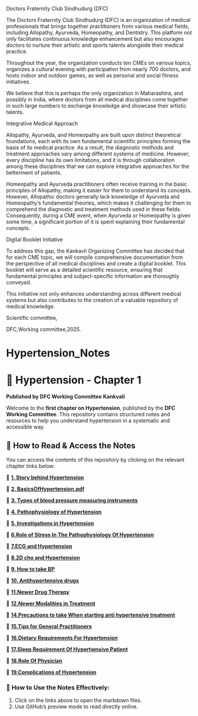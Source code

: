 Doctors Fraternity Club Sindhudurg (DFC)

The Doctors Fraternity Club Sindhudurg (DFC) is an organization of medical professionals that brings together practitioners from various medical fields, including Allopathy, Ayurveda, Homeopathy, and Dentistry. This platform not only facilitates continuous knowledge enhancement but also encourages doctors to nurture their artistic and sports talents alongside their medical practice.

Throughout the year, the organization conducts ten CMEs on various topics, organizes a cultural evening with participation from nearly 700 doctors, and hosts indoor and outdoor games, as well as personal and social fitness initiatives.

We believe that this is perhaps the only organization in Maharashtra, and possibly in India, where doctors from all medical disciplines come together in such large numbers to exchange knowledge and showcase their artistic talents.

Integrative Medical Approach

Allopathy, Ayurveda, and Homeopathy are built upon distinct theoretical foundations, each with its own fundamental scientific principles forming the basis of its medical practice. As a result, the diagnostic methods and treatment approaches vary among different systems of medicine. However, every discipline has its own limitations, and it is through collaboration among these disciplines that we can explore integrative approaches for the betterment of patients.

Homeopathy and Ayurveda practitioners often receive training in the basic principles of Allopathy, making it easier for them to understand its concepts. However, Allopathic doctors generally lack knowledge of Ayurveda and Homeopathy’s fundamental theories, which makes it challenging for them to comprehend the diagnostic and treatment methods used in these fields. Consequently, during a CME event, when Ayurveda or Homeopathy is given some time, a significant portion of it is spent explaining their fundamental concepts.

Digital Booklet Initiative

To address this gap, the Kankavli Organizing Committee has decided that for each CME topic, we will compile comprehensive documentation from the perspective of all medical disciplines and create a digital booklet. This booklet will serve as a detailed scientific resource, ensuring that fundamental principles and subject-specific information are thoroughly conveyed.

This initiative not only enhances understanding across different medical systems but also contributes to the creation of a valuable repository of medical knowledge.

Scientific committee,

DFC,Working committee,2025.

# Hypertension_Notes
# 📘 Hypertension - Chapter 1  
**Published by DFC Working Committee Kankvali**  

Welcome to the **first chapter on Hypertension**, published by the **DFC Working Committee**. This repository contains structured notes and resources to help you understand hypertension in a systematic and accessible way.  
  

## 📖 **How to Read & Access the Notes**  
You can access the contents of this repository by clicking on the relevant chapter links below:  

📂  **[1. Story behind Hypertension](https://github.com/knkworkingcommittee/Hypertension_Notes/blob/main/2.%20Story%20Behind%20Hypertension.pdf)**

📂 **[2. BasicsOfHypertension.pdf](https://github.com/knkworkingcommittee/Hypertension_Notes/blob/main/1.%20BasicsOfHypertension.pdf)**

📂 **[3. Types of blood pressure measuring instruments](https://github.com/knkworkingcommittee/Hypertension_Notes/blob/main/3.%20Types%20of%20blood%20pressure%20measuring%20instruments.pdf)**

📂 **[4. Pathophysiology of Hypertension](https://github.com/knkworkingcommittee/Hypertension_Notes/blob/main/17.%20Pathophysiology%20of%20Hypertension.pdf)**

📂 **[5. Investigations in Hypertension](https://github.com/knkworkingcommittee/Hypertension_Notes/blob/main/Investigations%20in%20Hypertension.jpg)**

📂 **[6.Role of Stress In The Pathophysiology Of Hypertension](https://github.com/knkworkingcommittee/Hypertension_Notes/blob/main/15.%20RoleofStressInThePathophysiologyOfHypertension.pdf)**

📂 **[7.ECG and Hypertension](https://github.com/knkworkingcommittee/Hypertension_Notes/blob/main/7.%20UseOfECG.pdf)**

📂 **[8.2D cho and Hypertension](https://github.com/knkworkingcommittee/Hypertension_Notes/blob/main/8.%20TwoDchoAndHypertension.pdf)**

📂 **[9. How to take BP](https://github.com/knkworkingcommittee/Hypertension_Notes/blob/main/BPMeasurement.jpg)**

📂 **[10. Antihypertensive drugs](https://github.com/knkworkingcommittee/Hypertension_Notes/blob/main/4.%20Antihypertensive%20drugs.pdf)**

📂 **[11.Newer Drug Therapy](https://github.com/knkworkingcommittee/Hypertension_Notes/blob/main/5.%20NewerDrugTherapy.pdf)**

📂 **[12.Newer Modalities in Treatment](https://github.com/knkworkingcommittee/Hypertension_Notes/blob/main/6.%20NewerModalitiesITreatment.pdf)**



📂 **[14.Precautions to take When starting anti hypertensive treatment](https://github.com/knkworkingcommittee/Hypertension_Notes/blob/main/8.%20PrecautionsAntiHypertensiveTreatment.pdf)**

📂 **[15.Tips for General Practitioners](https://github.com/knkworkingcommittee/Hypertension_Notes/blob/main/9.%20Tips%20for%20General%20Practitioners.pdf)**

📂 **[16.Dietary Requirements For Hypertension](https://github.com/knkworkingcommittee/Hypertension_Notes/blob/main/12.%20DietaryRequirementsForHypertension.pdf)**

📂 **[17.Sleep Requirement Of Hypertwnsive Patient](https://github.com/knkworkingcommittee/Hypertension_Notes/blob/main/14.%20SleepRequirementOfHypertwnsivePatient.pdf)**

📂 **[18.Role Of Physician](https://github.com/knkworkingcommittee/Hypertension_Notes/blob/main/13.%20RoleOfPhysician.pdf)**

📂 **[19.Complications of Hypertension](https://github.com/knkworkingcommittee/Hypertension_Notes/blob/main/19.%20ComplecationsOfHypertension.pdf)**




### 📌 **How to Use the Notes Effectively:**  
1. Click on the links above to open the markdown files.  
2. Use GitHub’s preview mode to read directly online.  

